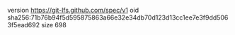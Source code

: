 version https://git-lfs.github.com/spec/v1
oid sha256:71b76b94f5d595875863a66e32e34db70d123d13cc1ee7e3f9dd5063f5ead692
size 698
